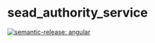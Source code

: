 # sead_authority_service

[![semantic-release: angular](https://img.shields.io/badge/semantic--release-angular-e10079?logo=semantic-release)](https://github.com/semantic-release/semantic-release)
